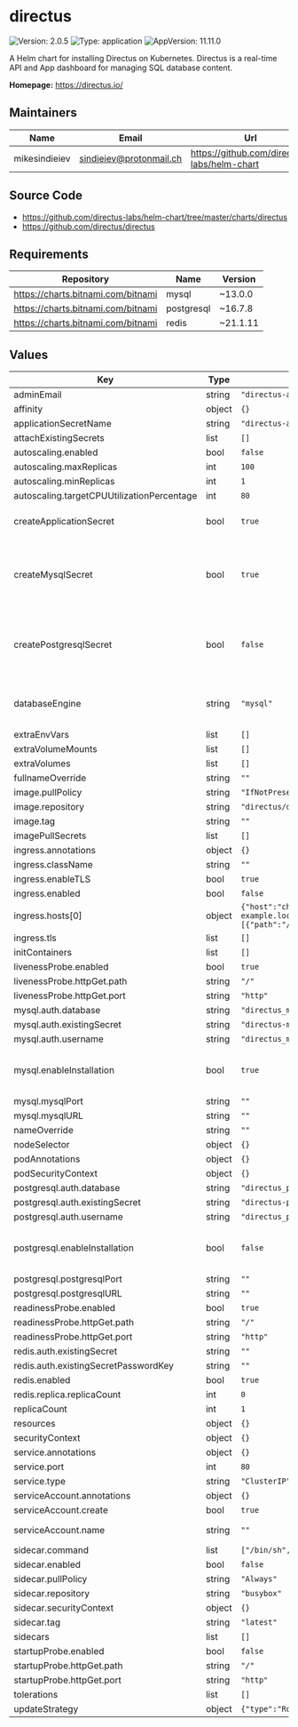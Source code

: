 # directus

![Version: 2.0.5](https://img.shields.io/badge/Version-2.0.5-informational?style=flat-square) ![Type: application](https://img.shields.io/badge/Type-application-informational?style=flat-square) ![AppVersion: 11.11.0](https://img.shields.io/badge/AppVersion-11.11.0-informational?style=flat-square)

A Helm chart for installing Directus on Kubernetes.
Directus is a real-time API and App dashboard for managing SQL database content.

**Homepage:** <https://directus.io/>

## Maintainers

| Name | Email | Url |
| ---- | ------ | --- |
| mikesindieiev | <sindieiev@protonmail.ch> | <https://github.com/directus-labs/helm-chart> |

## Source Code

* <https://github.com/directus-labs/helm-chart/tree/master/charts/directus>
* <https://github.com/directus/directus>

## Requirements

| Repository | Name | Version |
|------------|------|---------|
| https://charts.bitnami.com/bitnami | mysql | ~13.0.0 |
| https://charts.bitnami.com/bitnami | postgresql | ~16.7.8 |
| https://charts.bitnami.com/bitnami | redis | ~21.1.11 |

## Values

| Key | Type | Default | Description |
|-----|------|---------|-------------|
| adminEmail | string | `"directus-admin@example.com"` |  |
| affinity | object | `{}` |  |
| applicationSecretName | string | `"directus-application-secret"` |  |
| attachExistingSecrets | list | `[]` |  |
| autoscaling.enabled | bool | `false` |  |
| autoscaling.maxReplicas | int | `100` |  |
| autoscaling.minReplicas | int | `1` |  |
| autoscaling.targetCPUUtilizationPercentage | int | `80` |  |
| createApplicationSecret | bool | `true` | This setting enables the creation of `ADMIN_PASSWORD`, `KEY`, and `SECRET` variables in k8s secrets. If it is set to false, you MUST set these variables manually via existing secret resource and set its name below. |
| createMysqlSecret | bool | `true` | Create MySQL secret in Directus chart If set to enable, mysql secret with values of `mysql-root-password`, `mysql-replication-password` and `mysql-password` variables will be created. Please consult the official bitnami mysql values file - https://github.com/bitnami/charts/blob/main/bitnami/mysql/values.yaml#L152. If set to false, you MUST create a secret resource in k8s for mysql installation and set the correct value to the `existingSecret` in the mysql settings section. |
| createPostgresqlSecret | bool | `false` | Create PostgreSQL secret in Directus chart If set to enable, postgresql secret with values of `postgres-password`, `password`, and `replication-password` variables will be created. Please consult the official bitnami postgres values file - https://github.com/bitnami/charts/blob/main/bitnami/postgresql/values.yaml#L164. If set to false, you MUST create a secret resource in k8s for postgresql installation and set the correct value to the `existingSecret` in the postgresql settings setion. |
| databaseEngine | string | `"mysql"` | Database engine. Could be set to one value from the following list: `mysql`, `postgresql`. Please disable installations for other database engines in this chart. Please note if you use mariadb server, set `databaseEngine` to `mysql` value. Details are here - https://directus.io/docs/configuration/database. |
| extraEnvVars | list | `[]` |  |
| extraVolumeMounts | list | `[]` |  |
| extraVolumes | list | `[]` |  |
| fullnameOverride | string | `""` | Completely overrides Chart name |
| image.pullPolicy | string | `"IfNotPresent"` | Pull policy for docker image |
| image.repository | string | `"directus/directus"` | Directus image docker repository |
| image.tag | string | `""` | Overrides the image tag whose default is the chart appVersion. |
| imagePullSecrets | list | `[]` | Image Pull Secrets in k8s for docker image |
| ingress.annotations | object | `{}` | Ingress annotations. Usually used in cloud environments |
| ingress.className | string | `""` |  |
| ingress.enableTLS | bool | `true` | Enable TLS in PUBLIC_URL |
| ingress.enabled | bool | `false` |  |
| ingress.hosts[0] | object | `{"host":"chart-example.local","paths":[{"path":"/","pathType":"Prefix"}]}` | Hostname to expose. You should create CNAME DNS record with this hostname to redirect to ALB DNS name |
| ingress.tls | list | `[]` |  |
| initContainers | list | `[]` | Init Containers for Directus pod |
| livenessProbe.enabled | bool | `true` |  |
| livenessProbe.httpGet.path | string | `"/"` |  |
| livenessProbe.httpGet.port | string | `"http"` |  |
| mysql.auth.database | string | `"directus_mysql"` |  |
| mysql.auth.existingSecret | string | `"directus-mysql-secret"` |  |
| mysql.auth.username | string | `"directus_mysql"` |  |
| mysql.enableInstallation | bool | `true` | The switch to switch off the installation of the mysql. The rest of the settings are being used during the installation and for DB connection. Link to the values.yaml file in bitnami repo - https://github.com/bitnami/charts/blob/main/bitnami/mysql/values.yaml |
| mysql.mysqlPort | string | `""` |  |
| mysql.mysqlURL | string | `""` |  |
| nameOverride | string | `""` | Helm name override in Chart.yaml. This name is being used for resource naming |
| nodeSelector | object | `{}` |  |
| podAnnotations | object | `{}` |  |
| podSecurityContext | object | `{}` |  |
| postgresql.auth.database | string | `"directus_postgres"` |  |
| postgresql.auth.existingSecret | string | `"directus-postgresql-secret"` |  |
| postgresql.auth.username | string | `"directus_postgres"` |  |
| postgresql.enableInstallation | bool | `false` | The switch to switch off the installation of the postgresql. The rest of the settings are being used during the installation and for DB connection. Link to the values.yaml file in bitnami repo - https://github.com/bitnami/charts/blob/main/bitnami/postgresql/values.yaml |
| postgresql.postgresqlPort | string | `""` |  |
| postgresql.postgresqlURL | string | `""` |  |
| readinessProbe.enabled | bool | `true` |  |
| readinessProbe.httpGet.path | string | `"/"` |  |
| readinessProbe.httpGet.port | string | `"http"` |  |
| redis.auth.existingSecret | string | `""` | Existing secret name with Redis password |
| redis.auth.existingSecretPasswordKey | string | `""` | The key in the secret with password |
| redis.enabled | bool | `true` | Switch to enable Redis |
| redis.replica.replicaCount | int | `0` | Amount of Redis replicas |
| replicaCount | int | `1` |  |
| resources | object | `{}` |  |
| securityContext | object | `{}` |  |
| service.annotations | object | `{}` | Service annotations. Usually used in cloud environments |
| service.port | int | `80` |  |
| service.type | string | `"ClusterIP"` |  |
| serviceAccount.annotations | object | `{}` | Annotations to add to the service account |
| serviceAccount.create | bool | `true` | Specifies whether a service account should be created |
| serviceAccount.name | string | `""` | The name of the service account to use. If not set and create is true, a name is generated using the fullname template |
| sidecar.command | list | `["/bin/sh","-c","sleep 3600;"]` | Command to run in sidecar docker image |
| sidecar.enabled | bool | `false` | Sidecars for Directus pod |
| sidecar.pullPolicy | string | `"Always"` |  |
| sidecar.repository | string | `"busybox"` |  |
| sidecar.securityContext | object | `{}` |  |
| sidecar.tag | string | `"latest"` |  |
| sidecars | list | `[]` | Sidecars for Directus pod |
| startupProbe.enabled | bool | `false` |  |
| startupProbe.httpGet.path | string | `"/"` |  |
| startupProbe.httpGet.port | string | `"http"` |  |
| tolerations | list | `[]` |  |
| updateStrategy | object | `{"type":"RollingUpdate"}` | Or: updateStrategy:   type: Recreate |

